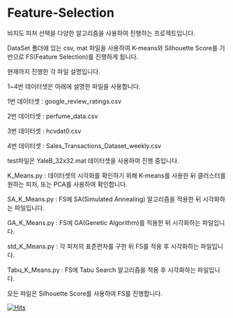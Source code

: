 # Feature-Selection

비지도 피처 선택을 다양한 알고리즘을 사용하여 진행하는 프로젝트입니다.

DataSet 폴더에 있는 csv, mat 파일을 사용하여 K-means와 Silhouette Score를 기반으로 FS(Feature Selection)를 진행하게 됩니다.




현재까지 진행한 각 파일 설명입니다.

1~4번 데이터셋은 아래에 설명한 파일을 사용합니다.

1번 데이터셋 : google_review_ratings.csv

2번 데이터셋 : perfume_data.csv

3번 데이터셋 : hcvdat0.csv

4번 데이터셋 : Sales_Transactions_Dataset_weekly.csv




test파일은 YaleB_32x32.mat 데이터셋을 사용하여 진행 중입니다.

K_Means.py : 데이터셋의 시각화를 확인하기 위해 K-means를 사용한 뒤 클러스터를 원하는 피처, 또는 PCA를 사용하여 확인합니다.

SA_K_Means.py : FS에 SA(Simulated Annealing) 알고리즘을 적용한 뒤 시각화하는 파일입니다.

GA_K_Means.py : FS에 GA(Genetic Algorithm)를 적용한 뒤 시각화하는 파일입니다.

std_K_Means.py : 각 피처의 표준편차를 구한 뒤 FS를 적용 후 시각화하는 파일입니다.

Tabu_K_Means.py : FS에 Tabu Search 알고리즘을 적용 후 시각화하는 파일입니다.

모든 파일은 Silhouette Score를 사용하여 FS를 진행합니다. 

[![Hits](https://hits.sh/github.com/dydekdnlt/FS.svg?view=today-total&style=plastic)](https://hits.sh/github.com/dydekdnlt/FS/)
